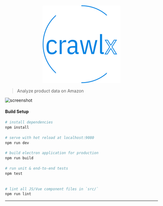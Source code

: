 <p align="center">
  <img src="https://github.com/qathom/crawlx/blob/master/build/icons/256x256.png?raw=true" alt="crawlx logo">
</p>

> Analyze product data on Amazon

![screenshot](https://i.imgur.com/YPmENfw.png)

#### Build Setup

``` bash
# install dependencies
npm install

# serve with hot reload at localhost:9080
npm run dev

# build electron application for production
npm run build

# run unit & end-to-end tests
npm test


# lint all JS/Vue component files in `src/`
npm run lint

```

---

